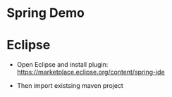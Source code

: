 # Spring Demo

# Eclipse

- Open Eclipse and install plugin: https://marketplace.eclipse.org/content/spring-ide

- Then import existsing maven project


